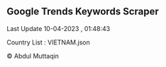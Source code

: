 

## Google Trends Keywords Scraper 
 
Last Update 10-04-2023 , 01:48:43

Country List :
VIETNAM.json



© Abdul Muttaqin 

